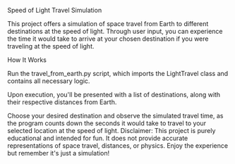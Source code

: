 Speed of Light Travel Simulation

This project offers a simulation of space travel from Earth to different destinations at the speed of light. Through user input, you can experience the time it would take to arrive at your chosen destination if you were traveling at the speed of light.

How It Works

Run the travel_from_earth.py script, which imports the LightTravel class and contains all necessary logic.

Upon execution, you'll be presented with a list of destinations, along with their respective distances from Earth.

Choose your desired destination and observe the simulated travel time, as the program counts down the seconds it would take to travel to your selected location at the speed of light.
Disclaimer: 
This project is purely educational and intended for fun. It does not provide accurate representations of space travel, distances, or physics. Enjoy the experience but remember it's 
just a simulation!

